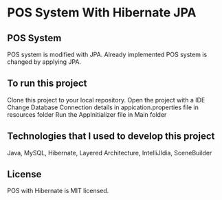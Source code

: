 # POS System With Hibernate JPA
## POS System 

POS system is modified with JPA.
Already implemented POS system is changed by applying JPA.

## To run this project
Clone this project to your local repository.
Open the project with a IDE
Change Database Connection details in appication.properties file in resources folder
Run the AppInitializer file in Main folder

## Technologies that I used to develop this project
Java, MySQL, Hibernate, Layered Architecture, IntelliJIdia, SceneBuilder

## License

POS with Hibernate is MIT licensed.
